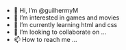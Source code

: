 - 👋 Hi, I’m @guilhermyM
- 👀 I’m interested in games and movies
- 🌱 I’m currently learning html and css
- 💞️ I’m looking to collaborate on ...
- 📫 How to reach me ...

<!---
guilhermyM/guilhermyM is a ✨ special ✨ repository because its `README.md` (this file) appears on your GitHub profile.
You can click the Preview link to take a look at your changes.
--->
